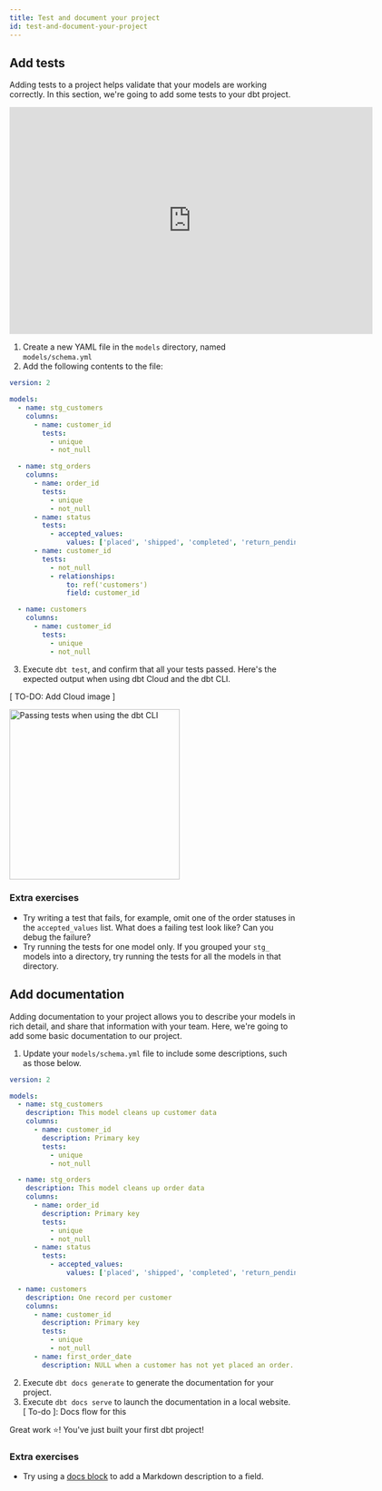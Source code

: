 ```yaml
---
title: Test and document your project
id: test-and-document-your-project
---
```

## Add tests
Adding tests to a project helps validate that your models are working correctly.
In this section, we're going to add some tests to your dbt project.
<iframe width="640" height="400" src="https://www.loom.com/embed/86a1e7ed19084810a7903bd31ebd83e0" frameborder="0" webkitallowfullscreen mozallowfullscreen allowfullscreen></iframe>


1. Create a new YAML file in the `models` directory, named `models/schema.yml`
2. Add the following contents to the file:
```yaml
version: 2

models:
  - name: stg_customers
    columns:
      - name: customer_id
        tests:
          - unique
          - not_null

  - name: stg_orders
    columns:
      - name: order_id
        tests:
          - unique
          - not_null
      - name: status
        tests:
          - accepted_values:
              values: ['placed', 'shipped', 'completed', 'return_pending', 'returned']
      - name: customer_id
        tests:
          - not_null
          - relationships:
              to: ref('customers')
              field: customer_id

  - name: customers
    columns:
      - name: customer_id
        tests:
          - unique
          - not_null

```
3. Execute `dbt test`, and confirm that all your tests passed. Here's the
expected output when using dbt Cloud and the dbt CLI.

[ TO-DO: Add Cloud image ]

<div class='text-left'>
    <a href="#" data-featherlight="/img/successful-tests.png">
        <img
            data-toggle="lightbox"
            width="300px"
            alt="Passing tests when using the dbt CLI"
            src="/img/successful-tests.png"
            class="docImage" />
    </a>
</div>

### Extra exercises
* Try writing a test that fails, for example, omit one of the order statuses in
the `accepted_values` list. What does a failing test look like? Can you debug
the failure?
* Try running the tests for one model only. If you grouped your `stg_` models
into a directory, try running the tests for all the models in that directory.

## Add documentation
Adding documentation to your project allows you to describe your models in rich
detail, and share that information with your team. Here, we're going to add
some basic documentation to our project.

1. Update your `models/schema.yml` file to include some descriptions, such as
those below.
```yaml
version: 2

models:
  - name: stg_customers
    description: This model cleans up customer data
    columns:
      - name: customer_id
        description: Primary key
        tests:
          - unique
          - not_null

  - name: stg_orders
    description: This model cleans up order data
    columns:
      - name: order_id
        description: Primary key
        tests:
          - unique
          - not_null
      - name: status
        tests:
          - accepted_values:
              values: ['placed', 'shipped', 'completed', 'return_pending', 'returned']

  - name: customers
    description: One record per customer
    columns:
      - name: customer_id
        description: Primary key
        tests:
          - unique
          - not_null
      - name: first_order_date
        description: NULL when a customer has not yet placed an order.
```
2. Execute `dbt docs generate` to generate the documentation for your project.
3. Execute `dbt docs serve` to launch the documentation in a local website.
[ To-do ]: Docs flow for this

Great work ⭐️! You've just built your first dbt project!

### Extra exercises
* Try using a [docs block](https://docs.getdbt.com/docs/documentation#section-docs-blocks)
to add a Markdown description to a field.

